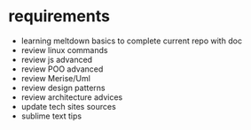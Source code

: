 # requirements

* learning meltdown basics to complete current repo with doc
* review linux commands
* review js advanced
* review POO advanced
* review Merise/Uml
* review design patterns
* review architecture advices
* update tech sites sources
* sublime text tips
